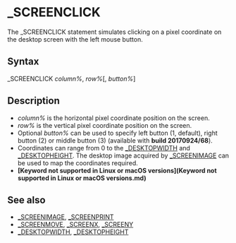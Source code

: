 # _SCREENCLICK

The _SCREENCLICK statement simulates clicking on a pixel coordinate on the desktop screen with the left mouse button.

  

## Syntax

_SCREENCLICK *column%*, *row%*[, *button%*]
  

## Description

* *column%* is the horizontal pixel coordinate position on the screen.
* *row%* is the vertical pixel coordinate position on the screen.
* Optional *button%* can be used to specify left button (1, default), right button (2) or middle button (3) (available with **build 20170924/68**).
* Coordinates can range from 0 to the [_DESKTOPWIDTH](_DESKTOPWIDTH.md) and [_DESKTOPHEIGHT](_DESKTOPHEIGHT.md). The desktop image acquired by [_SCREENIMAGE](_SCREENIMAGE.md) can be used to map the coordinates required.
* **[Keyword not supported in Linux or macOS versions](Keyword not supported in Linux or macOS versions.md)**

  

## See also

* [_SCREENIMAGE](_SCREENIMAGE.md), [_SCREENPRINT](_SCREENPRINT.md)
* [_SCREENMOVE](_SCREENMOVE.md), [_SCREENX](_SCREENX.md), [_SCREENY](_SCREENY.md)
* [_DESKTOPWIDTH](_DESKTOPWIDTH.md), [_DESKTOPHEIGHT](_DESKTOPHEIGHT.md)

  
